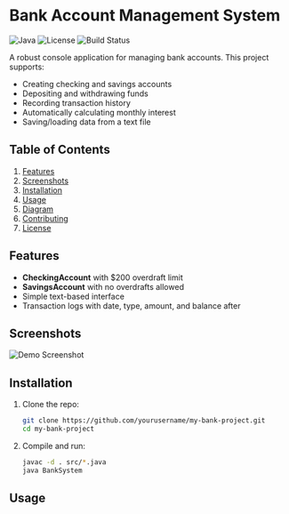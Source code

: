 # Bank Account Management System

![Java](https://img.shields.io/badge/Made%20with-Java-007396.svg)
![License](https://img.shields.io/badge/License-MIT-blue.svg)
![Build Status](https://github.com/yourusername/my-bank-project/actions/workflows/build.yml/badge.svg)

A robust console application for managing bank accounts. This project supports:

- Creating checking and savings accounts
- Depositing and withdrawing funds
- Recording transaction history
- Automatically calculating monthly interest
- Saving/loading data from a text file

## Table of Contents
1. [Features](#features)
2. [Screenshots](#screenshots)
3. [Installation](#installation)
4. [Usage](#usage)
5. [Diagram](#diagram)
6. [Contributing](#contributing)
7. [License](#license)

## Features
- **CheckingAccount** with \$200 overdraft limit
- **SavingsAccount** with no overdrafts allowed
- Simple text-based interface
- Transaction logs with date, type, amount, and balance after

## Screenshots
![Demo Screenshot](./assets/bank-demo.png)

## Installation
1. Clone the repo:
   ```bash
   git clone https://github.com/yourusername/my-bank-project.git
   cd my-bank-project
2. Compile and run:
   ```bash
   javac -d . src/*.java
   java BankSystem
## Usage
